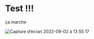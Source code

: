 # Test !!!

ça marche 

![Capture d’écran 2022-09-02 à 13 55 17](https://user-images.githubusercontent.com/10974971/205519087-02545791-21fb-440a-8579-8ff000e5947a.png)
